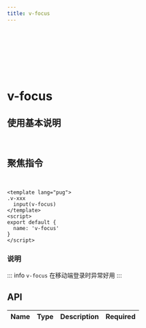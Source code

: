 ```yaml
---
title: v-focus
---
```


<div style="width:100%;height:100px;"></div>
<Block >

<h1 v-copy="`v-focus`" title="点击复制指令">v-focus</h1>
<h2>使用基本说明</h2>

</Block>
 </br>

<Block>

## 聚焦指令

<v-focus/>
</br>
<Example>

```vue
<template lang="pug">
.v-xxx
  input(v-focus)
</template>
<script>
export default {
  name: 'v-focus'
}
</script>
```

</Example>

</Block>

<div>

### 说明

::: info
`v-focus` 在移动端登录时异常好用
:::

## API

| Name | Type | Description | Required |
| :--: | :--: | :---------: | :------: |


</div>

